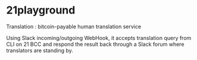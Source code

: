 # 21playground

Translation
: bitcoin-payable human translation service

Using Slack incoming/outgoing WebHook, it accepts translation query from CLI on 21 BCC and
respond the result back through a Slack forum where translators are standing by.
